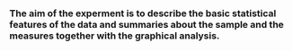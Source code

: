### The aim of the experment is to describe the basic statistical features of the data and summaries about the sample and the measures together with the graphical analysis.
